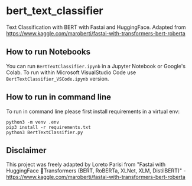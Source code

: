 # bert_text_classifier
Text Classification with BERT with Fastai and HuggingFace. Adapted from https://www.kaggle.com/maroberti/fastai-with-transformers-bert-roberta

## How to run Notebooks
You can run `BertTextClassifier.ipynb` in a Jupyter Notebook or Google's Colab. To run within Microsoft VisualStudio Code use `BertTextClassifier_VSCode.ipynb` version.

## How to run in command line
To run in command line please first install requirements in a virtual env:

```
python3 -m venv .env
pip3 install -r requirements.txt
python3 BertTextClassifier.py
```

## Disclaimer
This project was freely adapted by Loreto Parisi from "Fastai with HuggingFace 🤗Transformers (BERT, RoBERTa, XLNet, XLM, DistilBERT)" - https://www.kaggle.com/maroberti/fastai-with-transformers-bert-roberta




